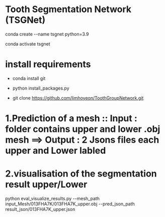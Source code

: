 # Tooth Segmentation Network (TSGNet)

conda create --name tsgnet python=3.9

conda activate tsgnet 

# install requirements 

* conda install git 

* python  install_packages.py

* git clone https://github.com/limhoyeon/ToothGroupNetwork.git 


# 1.Prediction of a mesh :: Input : folder contains upper and lower .obj mesh ==> Output : 2 Jsons files  each upper and Lower labled 



# 2.visualisation of the segmentation result upper/Lower  

python eval_visualize_results.py --mesh_path input_Mesh/013FHA7K/013FHA7K_upper.obj --pred_json_path result_json/013FHA7K_upper.json
